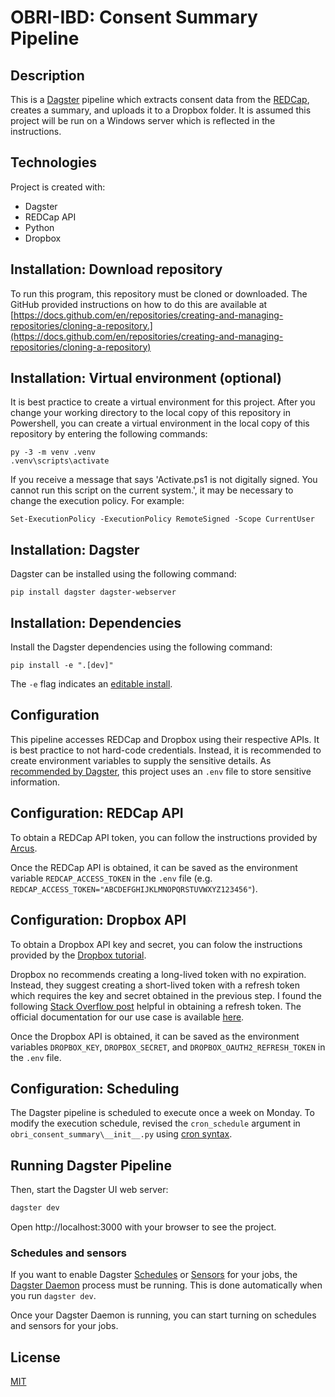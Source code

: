 # OBRI-IBD: Consent Summary Pipeline
## Description
This is a [Dagster](https://dagster.io/) pipeline which extracts consent data from the [REDCap](https://www.project-redcap.org/), creates a summary, and uploads it to a Dropbox folder. It is assumed this project will be run on a Windows server which is reflected in the instructions.

## Technologies
Project is created with:
* Dagster
* REDCap API
* Python
* Dropbox

## Installation: Download repository
To run this program, this repository must be cloned or downloaded. The GitHub provided instructions on how to do this are available at [https://docs.github.com/en/repositories/creating-and-managing-repositories/cloning-a-repository.](https://docs.github.com/en/repositories/creating-and-managing-repositories/cloning-a-repository) 

## Installation: Virtual environment (optional)
It is best practice to create a virtual environment for this project. After you change your working directory to the local copy of this repository in Powershell, you can create a virtual environment in the local copy of this repository by entering the following commands:

```
py -3 -m venv .venv
.venv\scripts\activate
```

If you receive a message that says 'Activate.ps1 is not digitally signed. You cannot run this script on the current system.', it may be necessary to change the execution policy. For example:

```
Set-ExecutionPolicy -ExecutionPolicy RemoteSigned -Scope CurrentUser

```

## Installation: Dagster
Dagster can be installed using the following command:

```
pip install dagster dagster-webserver
```

## Installation: Dependencies
Install the Dagster dependencies using the following command:

```
pip install -e ".[dev]"
```

The `-e` flag indicates an [editable install](https://pip.pypa.io/en/latest/topics/local-project-installs/#editable-installs).

## Configuration
This pipeline accesses REDCap and Dropbox using their respective APIs. It is best practice to not hard-code credentials. Instead, it is recommended to create environment variables to supply the sensitive details. As [recommended by Dagster](https://docs.dagster.io/guides/dagster/using-environment-variables-and-secrets#local-development), this project uses an `.env` file to store sensitive information.

## Configuration: REDCap API
To obtain a REDCap API token, you can follow the instructions provided by [Arcus](https://education.arcus.chop.edu/redcap-api/).

Once the REDCap API is obtained, it can be saved as the environment variable `REDCAP_ACCESS_TOKEN` in the `.env` file (e.g. `REDCAP_ACCESS_TOKEN="ABCDEFGHIJKLMNOPQRSTUVWXYZ123456"`).

## Configuration: Dropbox API
To obtain a Dropbox API key and secret, you can folow the instructions provided by the [Dropbox tutorial](https://www.dropbox.com/developers/documentation/python#tutorial).

Dropbox no recommends creating a long-lived token with no expiration. Instead, they suggest creating a short-lived token with a refresh token which requires the key and secret obtained in the previous step. I found the following [Stack Overflow post](https://stackoverflow.com/questions/70641660/how-do-you-get-and-use-a-refresh-token-for-the-dropbox-api-python-3-x) helpful in obtaining a refresh token. The official documentation for our use case is available [here](https://dropbox-sdk-python.readthedocs.io/en/latest/api/oauth.html#dropbox.oauth.DropboxOAuth2FlowNoRedirect).

Once the Dropbox API is obtained, it can be saved as the environment variables `DROPBOX_KEY`, `DROPBOX_SECRET`, and `DROPBOX_OAUTH2_REFRESH_TOKEN` in the `.env` file.

## Configuration: Scheduling
The Dagster pipeline is scheduled to execute once a week on Monday. To modify the execution schedule, revised the `cron_schedule` argument in `obri_consent_summary\__init__.py` using [cron syntax](https://docs.dagster.io/concepts/partitions-schedules-sensors/schedules#basic-schedules).

## Running Dagster Pipeline
Then, start the Dagster UI web server:

```bash
dagster dev
```

Open http://localhost:3000 with your browser to see the project.

### Schedules and sensors
If you want to enable Dagster [Schedules](https://docs.dagster.io/concepts/partitions-schedules-sensors/schedules) or [Sensors](https://docs.dagster.io/concepts/partitions-schedules-sensors/sensors) for your jobs, the [Dagster Daemon](https://docs.dagster.io/deployment/dagster-daemon) process must be running. This is done automatically when you run `dagster dev`.

Once your Dagster Daemon is running, you can start turning on schedules and sensors for your jobs.

## License
[MIT](LICENSE.txt)